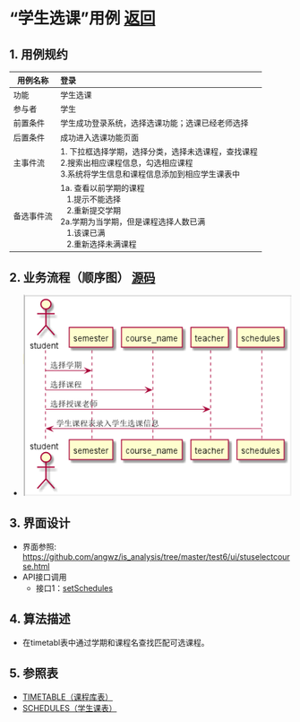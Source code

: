 # “学生选课”用例 [返回](../README.md)

## 1. 用例规约

|用例名称|登录|
|-------|:-------------|
|功能|学生选课|
|参与者|学生|
|前置条件|学生成功登录系统，选择选课功能；选课已经老师选择|
|后置条件|成功进入选课功能页面|
|主事件流| 1. 下拉框选择学期，选择分类，选择未选课程，查找课程<br/>2.搜索出相应课程信息，勾选相应课程<br/>3.系统将学生信息和课程信息添加到相应学生课表中
|备选事件流|1a. 查看以前学期的课程 <br/>&nbsp;&nbsp; 1.提示不能选择 <br/> &nbsp;&nbsp; 2.重新提交学期 <br/>2a.学期为当学期，但是课程选择人数已满 <br/>&nbsp;&nbsp; 1.该课已满 <br/> &nbsp;&nbsp; 2.重新选择未满课程 |

## 2. 业务流程（顺序图） [源码](../src/StuSelectCourse.puml)
- ![学生选课顺序图](../学生选课顺序图.png)

## 3. 界面设计
- 界面参照: https://github.com/angwz/is_analysis/tree/master/test6/ui/stuselectcourse.html
- API接口调用
    - 接口1：[setSchedules](../api/setSchedules.md)

## 4. 算法描述
 - 在timetabl表中通过学期和课程名查找匹配可选课程。

## 5. 参照表

- [TIMETABLE（课程库表）](../DatabaseDesign.md/#TIMETABLE)
- [SCHEDULES（学生课表）](../DatabaseDesign.md/#SCHEDULES)